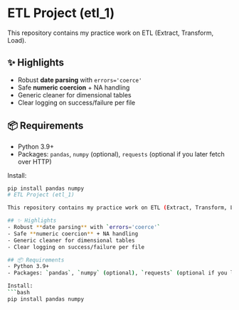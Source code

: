# ETL Project (etl_1)

This repository contains my practice work on ETL (Extract, Transform, Load).

## ✨ Highlights
- Robust **date parsing** with `errors='coerce'`
- Safe **numeric coercion** + NA handling
- Generic cleaner for dimensional tables
- Clear logging on success/failure per file

## 📦 Requirements
- Python 3.9+
- Packages: `pandas`, `numpy` (optional), `requests` (optional if you later fetch over HTTP)

Install:
```bash
pip install pandas numpy
# ETL Project (etl_1)

This repository contains my practice work on ETL (Extract, Transform, Load).

## ✨ Highlights
- Robust **date parsing** with `errors='coerce'`
- Safe **numeric coercion** + NA handling
- Generic cleaner for dimensional tables
- Clear logging on success/failure per file

## 📦 Requirements
- Python 3.9+
- Packages: `pandas`, `numpy` (optional), `requests` (optional if you later fetch over HTTP)

Install:
```bash
pip install pandas numpy

